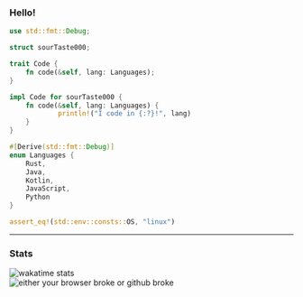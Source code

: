 ### Hello!

```rust
use std::fmt::Debug;

struct sourTaste000;

trait Code {
    fn code(&self, lang: Languages);
}

impl Code for sourTaste000 {
    fn code(&self, lang: Languages) {
            println!("I code in {:?}!", lang)
    }
}

#[Derive(std::fmt::Debug)]
enum Languages {
    Rust,
    Java,
    Kotlin,
    JavaScript,
    Python
}

assert_eq!(std::env::consts::OS, "linux")
```
___
### Stats
![wakatime stats](https://github-readme-stats.vercel.app/api/wakatime?username=sourTaste000&theme=nord)  
![either your browser broke or github broke](https://github-readme-stats.vercel.app/api?username=sourTaste000&theme=nord&count_private=true&include_all_commits=true)
